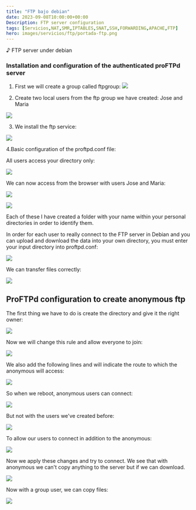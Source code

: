 ```yaml
---
title: "FTP bajo debian"
date: 2023-09-08T10:00:00+00:00
Description: FTP server configuration
tags: [Servicios,NAT,SMR,IPTABLES,SNAT,SSH,FORWARDING,APACHE,FTP]
hero: images/servicios/ftp/portada-ftp.png
---
```



♪ FTP server under debian
### Installation and configuration of the authenticated proFTPd server
1. First we will create a group called ftpgroup:
![](../img/Aspose.Words.5fca9cc1-3c81-4853-a5ed-a70b0122341b.160.png)

2. Create two local users from the ftp group we have created: Jose and Maria

![](../img/Aspose.Words.5fca9cc1-3c81-4853-a5ed-a70b0122341b.161.png)

3. We install the ftp service:

![](../img/Aspose.Words.5fca9cc1-3c81-4853-a5ed-a70b0122341b.162.png)

4.Basic configuration of the proftpd.conf file:

All users access your directory only:

![](../img/Aspose.Words.5fca9cc1-3c81-4853-a5ed-a70b0122341b.163.png)

We can now access from the browser with users Jose and Maria:

![](../img/Aspose.Words.5fca9cc1-3c81-4853-a5ed-a70b0122341b.164.png)

![](../img/Aspose.Words.5fca9cc1-3c81-4853-a5ed-a70b0122341b.165.png)

Each of these I have created a folder with your name within your personal directories in order to identify them.

In order for each user to really connect to the FTP server in Debian and you can upload and download the data into your own directory, you must enter your input directory into proftpd.conf:

![](../img/Aspose.Words.5fca9cc1-3c81-4853-a5ed-a70b0122341b.166.png)

We can transfer files correctly:

![](../img/Aspose.Words.5fca9cc1-3c81-4853-a5ed-a70b0122341b.167.png)

## ProFTPd configuration to create anonymous ftp

The first thing we have to do is create the directory and give it the right owner:

![](../img/Aspose.Words.5fca9cc1-3c81-4853-a5ed-a70b0122341b.168.png)

Now we will change this rule and allow everyone to join:

![](../img/Aspose.Words.5fca9cc1-3c81-4853-a5ed-a70b0122341b.169.png)

We also add the following lines and will indicate the route to which the anonymous will access:

![](../img/Aspose.Words.5fca9cc1-3c81-4853-a5ed-a70b0122341b.170.png)

So when we reboot, anonymous users can connect:

![](../img/Aspose.Words.5fca9cc1-3c81-4853-a5ed-a70b0122341b.171.png)

But not with the users we've created before:

![](../img/Aspose.Words.5fca9cc1-3c81-4853-a5ed-a70b0122341b.172.png)

To allow our users to connect in addition to the anonymous:

![](../img/Aspose.Words.5fca9cc1-3c81-4853-a5ed-a70b0122341b.173.png)

Now we apply these changes and try to connect. We see that with anonymous we can't copy anything to the server but if we can download.

![](../img/Aspose.Words.5fca9cc1-3c81-4853-a5ed-a70b0122341b.174.png)

Now with a group user, we can copy files:

![](../img/Aspose.Words.5fca9cc1-3c81-4853-a5ed-a70b0122341b.175.png)